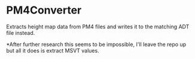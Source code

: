# PM4Converter
 Extracts height map data from PM4 files and writes it to the matching ADT file instead.

*After further research this seems to be impossible, I'll leave the repo up but all it does is extract MSVT values. 

